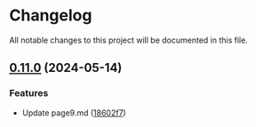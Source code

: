 # Changelog

All notable changes to this project will be documented in this file.

## [0.11.0](https://github.com/iacabezasbaculima/mkdocs-sandbox/compare/v0.10.0...v0.11.0) (2024-05-14)


### Features

* Update page9.md ([18602f7](https://github.com/iacabezasbaculima/mkdocs-sandbox/commit/18602f7acef2726ce0e3074fe5605303f2e1728c))
